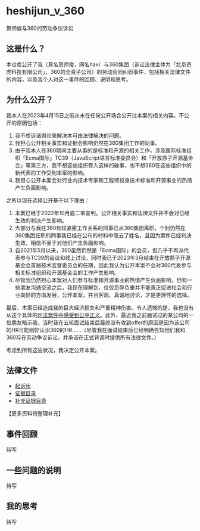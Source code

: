 # heshijun_v_360
贺师俊与360的劳动争议诉讼

## 这是什么？

本仓库公开了我（真名贺师俊，网名hax）与360集团（诉讼法律主体为「北京奇虎科技有限公司」，360的全资子公司）的劳动合同纠纷事件，包括相关法律文件的内容，以及我个人对这一事件的回顾、说明和思考。

## 为什么公开？

我本人在2023年4月15日之前从未在任何公开场合公开过本案的相关内容。不公开的原因包括：

1. 我不想诉诸舆论来解决本可由法律解决的问题。
2. 我担心公开相关事实和证据会影响仍然在360集团工作的同事。
3. 由于我本人在360期间主要从事的是标准和开源的相关工作，涉及国际标准组织「Ecma国际」TC39（JavaScript语言标准委员会）和「开放原子开源基金会」等第三方，我不想这些组织卷入这样的破事，也不想360在这些组织中的新代表的工作受到本案的影响。
4. 我担心公开本案会对行业内技术专家和工程师投身技术标准和开源事业的热情产生负面影响。

之所以现在选择公开基于以下理由：

1. 本案已经于2022年10月底二审宣判。公开相关事实和法律文件并不会对已经生效的判决产生影响。
2. 大部分与我在360有较紧密工作关系的同事已从360集团离职，个别仍然在360集团任职的同事我已经在公布的材料中隐去了姓名，且因为案件已经判决生效，相信不至于对他们产生负面影响。
3. 自2021年5月以来，360虽然仍然是「Ecma国际」的会员，但几乎不再派代表参与TC39的会议和线上讨论，同时我已于2023年3月结束在开放原子开源基金会首届技术监督委员会的任期，因此我认为公开本案不会对360代表参与相关标准组织和开源基金会的工作产生影响。
4. 尽管我仍然担心本案对人们参与标准和开源事业的热情产生负面影响，但和一些朋友沟通交流之后，我现在理解到，仅仅忍辱负重并不能真正促进社会和行业向好的方向发展，公开本案，并且客观、真诚地讨论，才是更理性的选择。

最后，本案已经造成我的巨大经济损失和严重精神伤害。令人遗憾的是，我也没有从这个具体的[司法案件中感受到公平正义](http://www.news.cn/politics/2022-07/12/c_1128826013.htm)。此外，最近我之前面试过的某公司的一位朋友暗示我，当时我在五轮面试结束后最终没有收到offer的原因是因为该公司的HR可能刚好认识360的HR……（尽管我在面试结束后已经明确告知他们我和360存在劳动争议诉讼，并承诺在正式背调时提供所有法律文件。）

考虑到所有这些状况，我决定公开本案。

## 法律文件

- [起诉状](民事起诉状.md)
- [证据目录](证据目录.md)
- [补充证据目录](补充证据目录.md)

【更多资料待整理补充】

## 事件回顾

待写

## 一些问题的说明

待写

## 我的思考

待写
